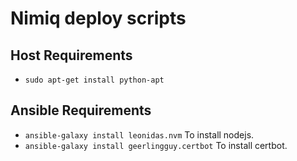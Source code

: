# Nimiq deploy scripts

## Host Requirements

- `sudo apt-get install python-apt`

## Ansible Requirements

- `ansible-galaxy install leonidas.nvm` To install nodejs.
- `ansible-galaxy install geerlingguy.certbot` To install certbot.